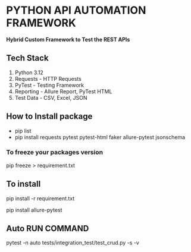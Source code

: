 # PYTHON API AUTOMATION FRAMEWORK

**Hybrid Custom Framework to Test the REST APIs**

## **Tech Stack**

1. Python 3.12
2. Requests - HTTP Requests
3. PyTest - Testing Framework
4. Reporting - Allure Report, PyTest HTML
5. Test Data - CSV, Excel, JSON

## **How to Install package**

* pip list
* pip install requests pytest pytest-html faker allure-pytest jsonschema

### To freeze your packages version

pip freeze > requirement.txt
 
## To install 

pip install -r requirement.txt

pip install allure-pytest 

## Auto RUN COMMAND
pytest -n auto tests/integration_test/test_crud.py -s -v  
